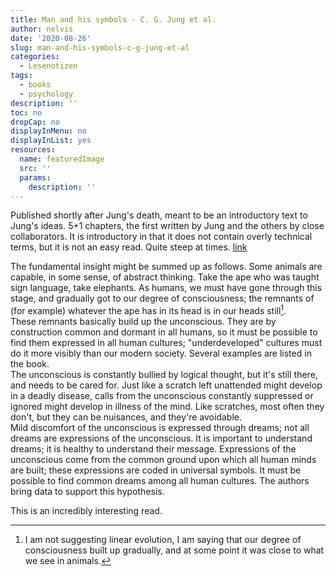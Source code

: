 ```yaml
---
title: Man and his symbols - C. G. Jung et al.
author: nelvis
date: '2020-08-26'
slug: man-and-his-symbols-c-g-jung-et-al
categories:
  - Lesenotizen
tags:
  - books
  - psychology
description: ''
toc: no
dropCap: no
displayInMenu: no
displayInList: yes
resources:
  name: featuredImage
  src: ''
  params:
    description: ''
---
```


Published shortly after Jung's death, meant to be an introductory text to Jung's ideas. 5+1 chapters, the first written by Jung and the others by close collaborators. It is introductory in that it does not contain overly technical terms, but it is not an easy read. Quite steep at times. [link](https://www.goodreads.com/book/show/123632.Man_and_His_Symbols)

The fundamental insight might be summed up as follows. Some animals are capable, in some sense, of abstract thinking. Take the ape who was taught sign language, take elephants. As humans, we must have gone through this stage, and gradually got to our degree of consciousness; the remnants of (for example) whatever the ape has in its head is in our heads still[^1].\
These remnants basically build up the unconscious. They are by construction common and dormant in all humans, so it must be possible to find them expressed in all human cultures; "underdeveloped" cultures must do it more visibly than our modern society. Several examples are listed in the book.\
The unconscious is constantly bullied by logical thought, but it's still there, and needs to be cared for. Just like a scratch left unattended might develop in a deadly disease, calls from the unconscious constantly suppressed or ignored might develop in illness of the mind. Like scratches, most often they don't, but they can be nuisances, and they're avoidable.\
Mild discomfort of the unconscious is expressed through dreams; not all dreams are expressions of the unconscious. It is important to understand dreams; it is healthy to understand their message. Expressions of the unconscious come from the common ground upon which all human minds are built; these expressions are coded in universal symbols. It must be possible to find common dreams among all human cultures. The authors bring data to support this hypothesis.

This is an incredibly interesting read.

[^1]: I am not suggesting linear evolution, I am saying that our degree of consciousness built up gradually, and at some point it was close to what we see in animals.
